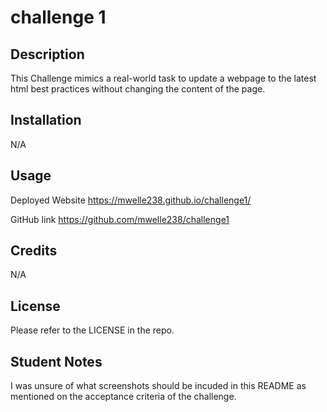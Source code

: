 # challenge 1

## Description

This Challenge mimics a real-world task to update a webpage to the latest html best practices without changing the content of the page.

## Installation

N/A

## Usage

Deployed Website
https://mwelle238.github.io/challenge1/

GitHub link
https://github.com/mwelle238/challenge1


## Credits

N/A

## License

Please refer to the LICENSE in the repo.

## Student Notes

I was unsure of what screenshots should be incuded in this README as mentioned on the acceptance criteria of the challenge.